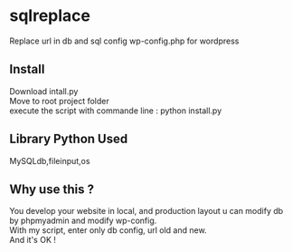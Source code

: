 # sqlreplace
Replace url in db and sql config wp-config.php for wordpress

## Install 
Download intall.py  
Move to root project folder  
execute the script with commande line : python install.py

## Library Python Used 
MySQLdb,fileinput,os

## Why use this ?
You develop your website in local, and production layout u can modify db by phpmyadmin and modify wp-config.  
With my script, enter only db config, url old and new.  
And it's OK !
